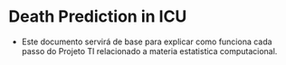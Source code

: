 # Death Prediction in ICU 
* Este documento servirá de base para explicar como funciona cada passo do Projeto TI relacionado a materia estatistica computacional. 

